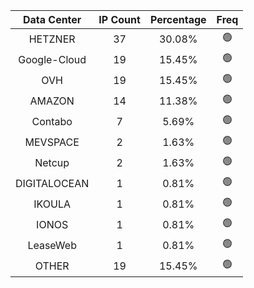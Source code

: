 | Data Center | IP Count | Percentage | Freq |
|:------------:|:--------:|:-----------:|:-----:|
| HETZNER | 37 | 30.08% | 🟢 |
| Google-Cloud | 19 | 15.45% | 🟢 |
| OVH | 19 | 15.45% | 🟢 |
| AMAZON | 14 | 11.38% | 🟢 |
| Contabo | 7 | 5.69% | 🟢 |
| MEVSPACE | 2 | 1.63% | 🟢 |
| Netcup | 2 | 1.63% | 🟢 |
| DIGITALOCEAN | 1 | 0.81% | 🟢 |
| IKOULA | 1 | 0.81% | 🟢 |
| IONOS | 1 | 0.81% | 🟢 |
| LeaseWeb | 1 | 0.81% | 🟢 |
| OTHER | 19 | 15.45% | 🟢 |